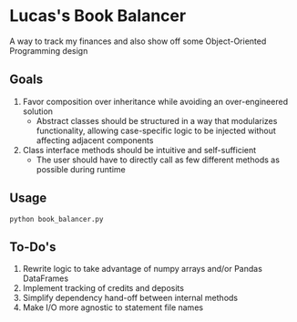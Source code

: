 # Lucas's Book Balancer

A way to track my finances and also show off some Object-Oriented Programming design

## Goals

1. Favor composition over inheritance while avoiding an over-engineered solution
    - Abstract classes should be structured in a way that modularizes functionality, allowing case-specific logic to be injected without affecting adjacent components
2. Class interface methods should be intuitive and self-sufficient
    - The user should have to directly call as few different methods as possible during runtime

## Usage

```
python book_balancer.py
```

## To-Do's

1. Rewrite logic to take advantage of numpy arrays and/or Pandas DataFrames
2. Implement tracking of credits and deposits
3. Simplify dependency hand-off between internal methods
4. Make I/O more agnostic to statement file names
